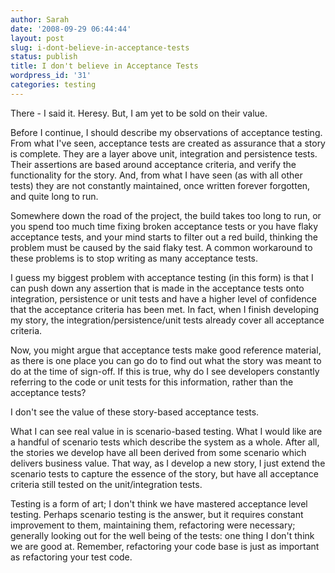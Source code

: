 ```yaml
---
author: Sarah
date: '2008-09-29 06:44:44'
layout: post
slug: i-dont-believe-in-acceptance-tests
status: publish
title: I don't believe in Acceptance Tests
wordpress_id: '31'
categories: testing
---
```


There - I said it. Heresy. But, I am yet to be sold on their value.

Before I continue, I should describe my observations of acceptance testing. From what I've seen, acceptance tests are created as assurance that a story is complete. They are a layer above unit, integration and persistence tests. Their assertions are based around acceptance criteria, and verify the functionality for the story. And, from what I have seen (as with all other tests) they are not constantly maintained, once written forever forgotten, and quite long to run.

Somewhere down the road of the project, the build takes too long to run, or you spend too much time fixing broken acceptance tests or you have flaky acceptance tests, and your mind starts to filter out a red build, thinking the problem must be caused by the said flaky test. A common workaround to these problems is to stop writing as many acceptance tests.

I guess my biggest problem with acceptance testing (in this form) is that I can push down any assertion that is made in the acceptance tests onto integration, persistence or unit tests and have a higher level of confidence that the acceptance criteria has been met. In fact, when I finish developing my story, the integration/persistence/unit tests already cover all acceptance criteria.

Now, you might argue that acceptance tests make good reference material, as there is one place you can go do to find out what the story was meant to do at the time of sign-off. If this is true, why do I see developers constantly referring to the code or unit tests for this information, rather than the acceptance tests?

I don't see the value of these story-based acceptance tests.

What I can see real value in is scenario-based testing. What I would like are a handful of scenario tests which describe the system as a whole. After all, the stories we develop have all been derived from some scenario which delivers business value. That way, as I develop a new story, I just extend the scenario tests to capture the essence of the story, but have all acceptance criteria still tested on the unit/integration tests.

Testing is a form of art; I don't think we have mastered acceptance level testing. Perhaps scenario testing is the answer, but it requires constant improvement to them, maintaining them, refactoring were necessary; generally looking out for the well being of the tests: one thing I don't think we are good at. Remember, refactoring your code base is just as important as refactoring your test code.